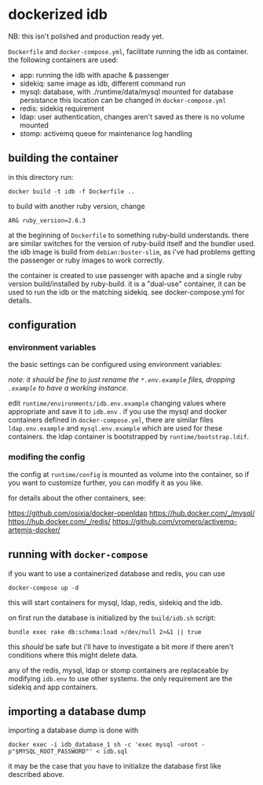 # dockerized idb

NB: this isn't polished and production ready yet.

`Dockerfile` and `docker-compose.yml`, facilitate running the
idb as container. the following containers are used:

- app: running the idb with apache & passenger
- sidekiq: same image as idb, different command run
- mysql: database, with ./runtime/data/mysql mounted for database persistance
  this location can be changed in `docker-compose.yml`
- redis: sidekiq requirement
- ldap: user authentication, changes aren't saved as there is no
        volume mounted
- stomp: activemq queue for maintenance log handling

## building the container

in this directory run:
	
	docker build -t idb -f Dockerfile ..

to build with another ruby version, change 

	ARG ruby_version=2.6.3

at the beginning of `Dockerfile` to something ruby-build understands. there
are similar switches for the version of ruby-build itself and the bundler used.
the idb image is build from `debian:buster-slim`, as i've had problems getting
the passenger or ruby images to work correctly.

the container is created to use passenger with apache and a single ruby version
build/installed by ruby-build. it is a "dual-use" container, it can be used to
run the idb or the matching sidekiq. see docker-compose.yml for details.

## configuration

### environment variables

the basic settings can be configured using environment variables:

_note: it should be fine to just rename the `*.env.example` files, dropping `.example`
to have a working instance._

edit `runtime/environments/idb.env.example` changing values where appropriate
and save it to `idb.env` . if you use the mysql and docker containers defined
in `docker-compose.yml`, there are similar files `ldap.env.example` and
`mysql.env.example` which are used for these containers. the ldap container is
bootstrapped by `runtime/bootstrap.ldif`.

### modifing the config

the config at `runtime/config` is mounted as volume into the container, so if
you want to customize further, you can modify it as you like.

for details about the other containers, see:

https://github.com/osixia/docker-openldap
https://hub.docker.com/_/mysql/
https://hub.docker.com/_/redis/
https://github.com/vromero/activemq-artemis-docker/

## running with `docker-compose`

if you want to use a containerized database and redis,
you can use 

	docker-compose up -d 

this will start containers for mysql, ldap, redis, sidekiq and the idb.

on first run the database is initialized by the `build/idb.sh` script:

	bundle exec rake db:schema:load >/dev/null 2>&1 || true

this _should_ be safe but i'll have to investigate a bit more if there
aren't conditions where this might delete data.

any of the redis, mysql, ldap or stomp containers are replaceable by
modifying `idb.env` to use other systems. the only requirement
are the sidekiq and app containers.

## importing a database dump

importing a database dump is done with

	docker exec -i idb_database_1 sh -c 'exec mysql -uroot -p"$MYSQL_ROOT_PASSWORD"' < idb.sql

it may be the case that you have to initialize the database first like described above.


